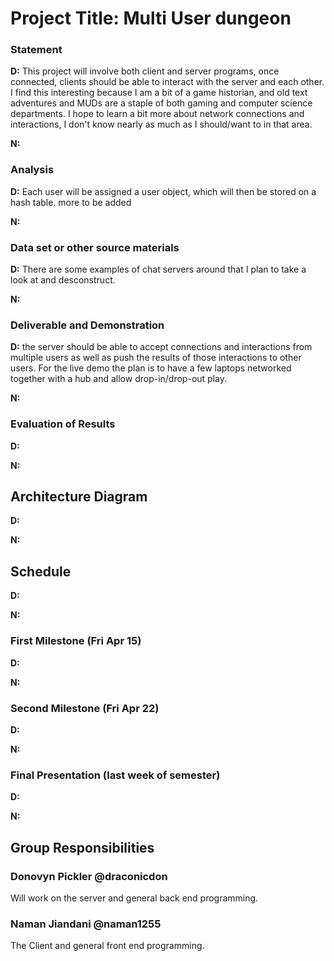 # Project Title: Multi User dungeon
### Statement
<!-- Describe your project. Why is it interesting? Why is it interesting to you personally? What do you hope to learn?  -->
**D:** This project will involve both client and server programs, once connected, clients should be able to interact with the server and each other.  I find this interesting because I am a bit of a game historian, and old text adventures and MUDs are a staple of both gaming and computer science departments.  I hope to learn a bit more about network connections and interactions, I don't know nearly as much as I should/want to in that area.

**N:**

### Analysis
<!--Explain what approaches from class you will bring to bear on the project. Be explicit: e.g., will you use recursion? How? Will you use map/filter/reduce? How? Will you use data abstraction? Will you use object-orientation? Will you use functional approaches to processing your data? Will you use state-modification approaches? A combination?-->

**D:**  Each user will be assigned a user object, which will then be stored on a hash table.  more to be added <TODO>

**N:**

<!--The idea here is to identify what ideas from the class you will use in carrying out your project. -->

### Data set or other source materials
<!--If you will be working with existing data, where will you get those data from? (Dowload it from a website? access it in a database? create it in a simulation you will build....)

How will you convert that data into a form usable for your project?  

Do your homework here: if you are pulling data from somewhere, actually go download it and look at it. Explain in some detail what your plan is for accomplishing the necessary processing.

If you are using some other starting materails, explain what they are. Basically: anything you plan to use that isn't code.
-->

**D:** There are some examples of chat servers around that I plan to take a look at and desconstruct. 

**N:**

### Deliverable and Demonstration
<!--Explain exactly what you'll have at the end. What will it be able to do at the live demo?

What exactly will you produce at the end of the project? A piece of software, yes, but what will it do? Here are some questions to think about (and answer depending on your application).

Will it run on some data, like batch mode? Will you present some analytical results of the processing? How can it be re-run on different source data?

Will it be interactive? Can you show it working? This project involves a live demo, so interactivity is good.-->

**D:** the server should be able to accept connections and interactions from multiple users as well as push the results of those interactions to other users.  For the live demo the plan is to have a few laptops networked together with a hub and allow drop-in/drop-out play.

**N:**

### Evaluation of Results
<!-- How will you know if you are successful? 
If you include some kind of _quantitative analysis,_ that would be good. -->

**D:**

**N:**

## Architecture Diagram
<!--Upload the architecture diagram you made for your slide presentation to your repository, and include it in-line here.

Create several paragraphs of narrative to explain the pieces and how they interoperate.-->

**D:**

**N:**

## Schedule
<!--Explain how you will go from proposal to finished product. 

There are three deliverable milestones to explicitly define, below.

The nature of deliverables depend on your project, but may include things like processed data ready for import, core algorithms implemented, interface design prototyped, etc. 

You will be expected to turn in code, documentation, and data (as appropriate) at each of these stages.

Write concrete steps for your schedule to move from concept to working system. -->

**D:**

**N:**


### First Milestone (Fri Apr 15)
<!-- What exactly will be turned in on this day?  -->

**D:**

**N:**

### Second Milestone (Fri Apr 22)
<!-- What exactly will be turned in on this day?  -->

**D:**

**N:**

### Final Presentation (last week of semester)
<!-- What additionally will be done in the last chunk of time? -->

**D:**

**N:**


## Group Responsibilities
<!-- Here each group member gets a section where they, as an individual, detail what they are responsible for in this project. Each group member writes their own Responsibility section. Include the milestones and final deliverable. -->

### Donovyn Pickler @draconicdon
Will work on the server and general back end programming.

### Naman Jiandani @naman1255
The Client and general front end programming.
